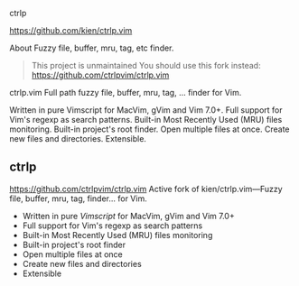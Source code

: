 ctrlp

https://github.com/kien/ctrlp.vim

About
Fuzzy file, buffer, mru, tag, etc finder.


>This project is unmaintained You should use this fork instead:
https://github.com/ctrlpvim/ctrlp.vim


ctrlp.vim
Full path fuzzy file, buffer, mru, tag, ... finder for Vim.

Written in pure Vimscript for MacVim, gVim and Vim 7.0+.
Full support for Vim's regexp as search patterns.
Built-in Most Recently Used (MRU) files monitoring.
Built-in project's root finder.
Open multiple files at once.
Create new files and directories.
Extensible.

## ctrlp
https://github.com/ctrlpvim/ctrlp.vim
Active fork of kien/ctrlp.vim—Fuzzy file, buffer, mru, tag, finder... for Vim.
- Written in pure *Vimscript* for MacVim, gVim and Vim 7.0+
- Full support for Vim's regexp as search patterns
- Built-in Most Recently Used (MRU) files monitoring
- Built-in project's root finder
- Open multiple files at once
- Create new files and directories
- Extensible

